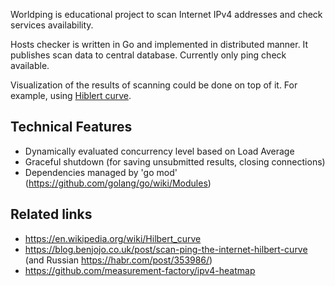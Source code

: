 Worldping is educational project to scan Internet IPv4 addresses and check services availability.

Hosts checker is written in Go and implemented in distributed manner. 
It publishes scan data to central database.
Currently only ping check available.

Visualization of the results of scanning could be done on top of it. For example, using [Hiblert curve](https://en.wikipedia.org/wiki/Hilbert_curve).

## Technical Features

* Dynamically evaluated concurrency level based on Load Average
* Graceful shutdown (for saving unsubmitted results, closing connections)
* Dependencies managed by 'go mod' (https://github.com/golang/go/wiki/Modules)

## Related links

* https://en.wikipedia.org/wiki/Hilbert_curve
* https://blog.benjojo.co.uk/post/scan-ping-the-internet-hilbert-curve (and Russian https://habr.com/post/353986/)
* https://github.com/measurement-factory/ipv4-heatmap
